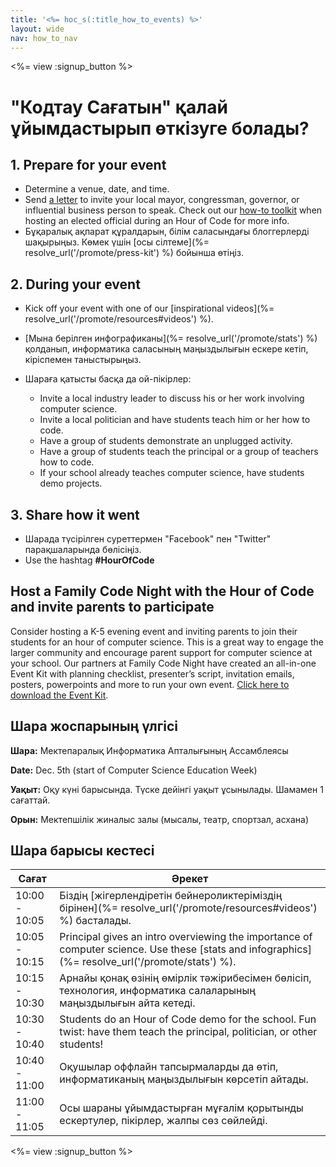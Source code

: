 ```yaml
---
title: '<%= hoc_s(:title_how_to_events) %>'
layout: wide
nav: how_to_nav
---
```

<%= view :signup_button %>

# "Кодтау Сағатын" қалай ұйымдастырып өткізуге болады?

## 1. Prepare for your event

- Determine a venue, date, and time.
- Send [a letter](https://docs.google.com/a/code.org/document/d/1eP41sKW7y0qq_JvkRIgZK8dWYICaGRZ4CCDETXa78wY/edit) to invite your local mayor, congressman, governor, or influential business person to speak. Check out our [how-to toolkit](%=resolve_url('/files/elected-official.pdf')%) when hosting an elected official during an Hour of Code for more info.
- Бұқаралық ақпарат құралдарын, білім саласындағы блоггерлерді шақырыңыз. Көмек үшін [осы сілтеме](%= resolve_url('/promote/press-kit') %) бойынша өтіңіз.

## 2. During your event

- Kick off your event with one of our [inspirational videos](%= resolve_url('/promote/resources#videos') %).
- [Мына берілген инфографиканы](%= resolve_url('/promote/stats') %) қолданып, информатика саласының маңыздылығын ескере кетіп, кіріспемен таныстырыңыз.   
      
    
- Шараға қатысты басқа да ой-пікірлер: 
    - Invite a local industry leader to discuss his or her work involving computer science.
    - Invite a local politician and have students teach him or her how to code.
    - Have a group of students demonstrate an unplugged activity.
    - Have a group of students teach the principal or a group of teachers how to code.
    - If your school already teaches computer science, have students demo projects.

## 3. Share how it went

- Шарада түсірілген суреттермен "Facebook" пен "Twitter" парақшаларында бөлісіңіз. 
- Use the hashtag **#HourOfCode**

## Host a Family Code Night with the Hour of Code and invite parents to participate

Consider hosting a K-5 evening event and inviting parents to join their students for an hour of computer science. This is a great way to engage the larger community and encourage parent support for computer science at your school. Our partners at Family Code Night have created an all-in-one Event Kit with planning checklist, presenter’s script, invitation emails, posters, powerpoints and more to run your own event. [Click here to download the Event Kit](http://www.familycodenight.org/DownloadCodeDotOrg.html).

## Шара жоспарының үлгісі

**Шара:** Мектепаралық Информатика Апталығының Ассамблеясы

**Date:** Dec. 5th (start of Computer Science Education Week)

**Уақыт:** Оқу күні барысында. Түске дейінгі уақыт ұсынылады. Шамамен 1 сағаттай.

**Орын:** Мектепшілік жиналыс залы (мысалы, театр, спортзал, асхана)   
  


## Шара барысы кестесі

| Сағат         | Әрекет                                                                                                                                           |
| ------------- | ------------------------------------------------------------------------------------------------------------------------------------------------ |
| 10:00 - 10:05 | Біздің [жігерлендіретін бейнероликтеріміздің бірінен](%= resolve_url('/promote/resources#videos') %) басталады.                                  |
| 10:05 - 10:15 | Principal gives an intro overviewing the importance of computer science. Use these [stats and infographics](%= resolve_url('/promote/stats') %). |
| 10:15 - 10:30 | Арнайы қонақ өзінің өмірлік тәжірибесімен бөлісіп, технология, информатика салаларының маңыздылығын айта кетеді.                                 |
| 10:30 - 10:40 | Students do an Hour of Code demo for the school. Fun twist: have them teach the principal, politician, or other students!                        |
| 10:40 - 11:00 | Оқушылар оффлайн тапсырмаларды да өтіп, информатиканың маңыздылығын көрсетіп айтады.                                                             |
| 11:00 - 11:05 | Осы шараны ұйымдастырған мұғалім қорытынды ескертулер, пікірлер, жалпы сөз сөйлейді.                                                             |

<%= view :signup_button %>